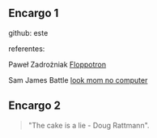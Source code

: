 ## Encargo 1 
github: este

referentes:

Paweł Zadrożniak [Floppotron](https://www.youtube.com/@PaweZadrozniak)

Sam James Battle [look mom no computer](https://www.lookmumnocomputer.com/)

## Encargo 2

> "The cake is a lie - Doug Rattmann".
